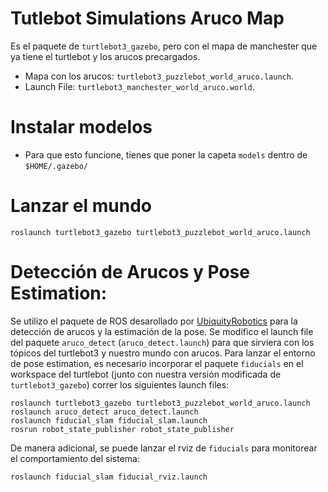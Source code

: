 # Tutlebot Simulations Aruco Map
Es el paquete de ```turtlebot3_gazebo```, pero con el mapa de manchester que ya tiene el turtlebot y los arucos precargados.
- Mapa con los arucos: ```turtlebot3_puzzlebot_world_aruco.launch```.
- Launch File: ```turtlebot3_manchester_world_aruco.world```.

# Instalar modelos
- Para que esto funcione, tienes que poner la capeta ```models``` dentro de ```$HOME/.gazebo/```
# Lanzar el mundo
```
roslaunch turtlebot3_gazebo turtlebot3_puzzlebot_world_aruco.launch 

```
# Detección de Arucos y Pose Estimation:
Se utilizo el paquete de ROS desarollado por [UbiquityRobotics](https://github.com/UbiquityRobotics/fiducials/tree/noetic-devel) para la detección de arucos y la estimación de la pose.
Se modifico el launch file del paquete ```aruco_detect``` (```aruco_detect.launch```) para que sirviera con los tópicos del turtlebot3 y nuestro mundo con arucos. Para lanzar el entorno de pose estimation, es necesario incorporar el paquete ```fiducials``` en el workspace del turtlebot (junto con nuestra versión modificada de ```turtlebot3_gazebo```) correr los siguientes launch files:
```
roslaunch turtlebot3_gazebo turtlebot3_puzzlebot_world_aruco.launch
roslaunch aruco_detect aruco_detect.launch
roslaunch fiducial_slam fiducial_slam.launch
rosrun robot_state_publisher robot_state_publisher

```
De manera adicional, se puede lanzar el rviz de ```fiducials``` para monitorear el comportamiento del sistema:
```
roslaunch fiducial_slam fiducial_rviz.launch
```